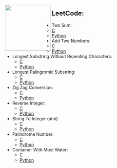 [<img align="left" width="150px" src="https://cdn.jsdelivr.net/npm/simple-icons@v3/icons/github.svg"/>][GitHub] 

## **LeetCode:**

- Two Sum: 
    - [C][LC1 C]
    - [Python][LC1 PYTHON]
- Add Two Numbers: 
    - [C][LC2 C]
    - [Python][LC2 PYTHON]
- Longest Substring Without Repeating Characters:
    - [C][LC3 C]
    - [Python][LC3 PYTHON]
- Longest Palingromic Substring:
    - [C][LC5 C]
    - [Python][LC5 PYTHON]
- Zig Zag Conversion:
    - [C][LC6 C]
    - [Python][LC6 PYTHON]
- Reverse Integer:
    - [C][LC7 C]
    - [Python][LC7 PYTHON]
- String To Integer (atoi):
    - [C][LC8 C]
    - [Python][LC8 PYTHON]
- Palindrome Number:
    - [C][LC9 C]
    - [Python][LC9 PYTHON]
- Container With Most Water:
    - [C][LC11 C]
    - [Python][LC11 PYTHON]

[GitHub]:   https://github.com/milostiv/Algorithms

[LC1 C]: https://github.com/milostiv/Algorithms/tree/master/leetCode/c/p1_TwoSum/lc1.c
[LC2 C]: https://github.com/milostiv/Algorithms/blob/master/leetCode/c/p2_AddTwoNumbers/lc2.c
[LC3 C]: https://github.com/milostiv/Algorithms/blob/master/leetCode/c/p3_LongestSubstringWithoutRepeatingCharacters/lc3.c
[LC5 C]: https://github.com/milostiv/Algorithms/blob/master/leetCode/c/p5_LongestPalindromicSubstring/lc5.c
[LC6 C]: https://github.com/milostiv/Algorithms/blob/master/leetCode/c/p6_ZigZagConversion/lc6.c
[LC7 C]: https://github.com/milostiv/Algorithms/blob/master/leetCode/c/p7_ReverseInteger/lc7.c
[LC8 C]: https://github.com/milostiv/Algorithms/blob/master/leetCode/c/p8_StringToInteger_atoi/lc8.c
[LC9 C]: https://github.com/milostiv/Algorithms/blob/master/leetCode/c/p9_PalindromeNumber/lc9.c
[LC11 C]: https://github.com/milostiv/Algorithms/blob/master/leetCode/c/p11_ContainerWithMostWater/lc11.c

[LC1 PYTHON]: https://github.com/milostiv/Algorithms/tree/master/leetCode/python/p1_TwoSum/lc1.py
[LC2 PYTHON]: https://github.com/milostiv/Algorithms/blob/master/leetCode/python/p2_AddTwoNumbers/lc2.py
[LC3 PYTHON]: https://github.com/milostiv/Algorithms/blob/master/leetCode/python/p3_LongestSubstringWithoutRepeatingCharacters/lc3.py
[LC5 PYTHON]: https://github.com/milostiv/Algorithms/blob/master/leetCode/python/p5_LongestPalindromicSubstring/lc5.py 
[LC6 PYTHON]: https://github.com/milostiv/Algorithms/blob/master/leetCode/python/p6_ZigZagConversion/lc6.py
[LC7 PYTHON]: https://github.com/milostiv/Algorithms/blob/master/leetCode/python/p7_ReverseInteger/lc7.py
[LC8 PYTHON]: https://github.com/milostiv/Algorithms/blob/master/leetCode/python/p8_StringToInteger_atoi/lc8.py
[LC9 PYTHON]: https://github.com/milostiv/Algorithms/blob/master/leetCode/python/p9_PalindromeNumber/lc9.py
[LC11 PYTHON]: https://github.com/milostiv/Algorithms/blob/master/leetCode/python/p11_ContainerWithMostWater/lc11.py
